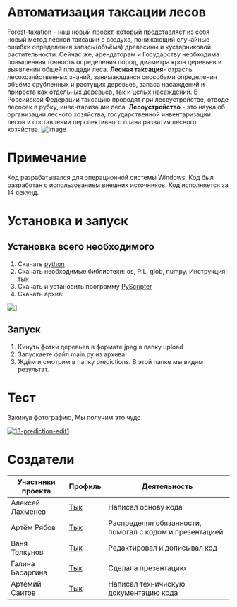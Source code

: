 # Автоматизация таксации лесов
Forest-taxation - наш новый проект, который представляет из себя новый метод лесной таксации с воздуха,
понижающий случайные ошибки определения запасы(объёма) древесины и кустарниковой растительности.
Сейчас же, арендаторам и Государству необходима повышенная точность определения пород, диаметра крон деревьев
 и выявлении общей площади леса.
 __Лесная таксация__- отрасль лесохозяйственных знаний, занимающаяся способами определения объёма срубленных
  и растущих деревьев, запаса насаждений и прироста как отдельных деревьев, так и целых насаждений.
  В Российской Федерации таксацию проводят при лесоустройстве, отводе лесосек в рубку, инвентаризации леса.
  __Лесоустройство__  - это наука об организации лесного хозяйства, государственной инвентаризации лесов
  и составлении перспективного плана развития лесного хозяйства.
  ![image](https://user-images.githubusercontent.com/43347499/197366208-1e339daf-6858-480c-88ee-b2679a221518.png)
   
# Примечание
Код разрабатывался для операционной системы Windows.
Код был разработан с использованием внешних источников.
Код исполняется за 14 секунд.
# Установка и запуск
## Установка всего необходимого
1. Скачать [python](https://www.python.org/downloads/)
2. Скачать необходимые библиотеки: os, PIL, glob, numpy. Инструкция: [тык](https://pythonru.com/baza-znanij/ustanovka-pip-dlja-python-i-bazovye-komandy)
3. Скачать и установить программу [PyScripter](https://sourceforge.net/projects/pyscripter/files/PyScripter-v4.1/PyScripter-4.1.1-x86-Setup.exe/download?use_mirror=altushost-swe&download=&failedmirror=kumisystems.dl.sourceforge.net)
4. Скачать архив: 

<a href="https://ibb.co/jZhN1Hd"><img src="https://i.ibb.co/CsBcTWq/1.png" alt="1" border="0"></a>
## Запуск 
1. Кинуть фотки деревьев в формате jpeg в папку upload
2. Запускаете файл main.py из архива
3. Ждём и смотрим в папку predictions. В этой папке мы видим результат.
# Тест
Закинув фотографию,
Мы получим это чудо 

<a href="https://ibb.co/3yQndYP"><img src="https://i.ibb.co/d0xRMJH/13-prediction-edit1.jpg" alt="13-prediction-edit1" border="0"></a><br />

# Создатели
|Участники проекта|Профиль|Деятельность|
|---|-------|----|
|Алексей Лахменев|[Тык](https://github.com/alakhmenev)|Написал основу кода|
|Артём Рябов|[Тык](https://github.com/RATTER95292)|Распределял обязанности, помогал с кодом и презентацией|
|Ваня Толкунов|[Тык](https://github.com/Pomiakon)|Редактировал и дописывал код|
|Галина Басаргина|[Тык](https://github.com/Galina-Basargina)|Сделала презентацию|
|Артемий Саитов|[Тык](https://github.com/Lorderevo)|Написал техничискую документацию кода|
